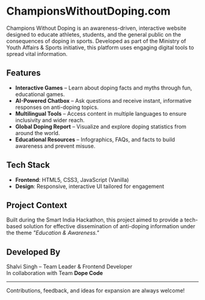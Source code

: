 # ChampionsWithoutDoping.com

Champions Without Doping is an awareness-driven, interactive website designed to educate athletes, students, and the general public on the consequences of doping in sports. Developed as part of the Ministry of Youth Affairs & Sports initiative, this platform uses engaging digital tools to spread vital information.

## Features

-  **Interactive Games** – Learn about doping facts and myths through fun, educational games.
-  **AI-Powered Chatbox** – Ask questions and receive instant, informative responses on anti-doping topics.
-  **Multilingual Tools** – Access content in multiple languages to ensure inclusivity and wider reach.
-  **Global Doping Report** – Visualize and explore doping statistics from around the world.
-  **Educational Resources** – Infographics, FAQs, and facts to build awareness and prevent misuse.

## Tech Stack

- **Frontend**: HTML5, CSS3, JavaScript (Vanilla)
- **Design**: Responsive, interactive UI tailored for engagement

## Project Context

Built during the Smart India Hackathon, this project aimed to provide a tech-based solution for effective dissemination of anti-doping information under the theme *"Education & Awareness."*

## Developed By

Shalvi Singh – Team Leader & Frontend Developer  
In collaboration with Team **Dope Code**

---

Contributions, feedback, and ideas for expansion are always welcome!
